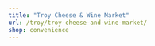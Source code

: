 ```yaml
---
title: "Troy Cheese & Wine Market"
url: /troy/troy-cheese-and-wine-market/
shop: convenience
---
```

